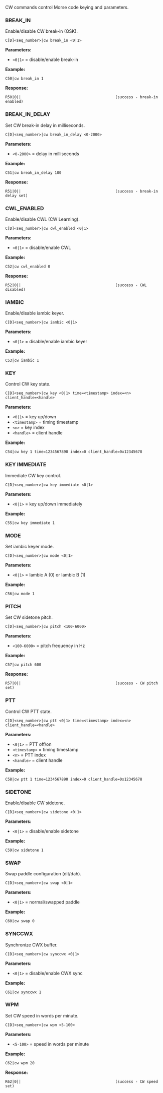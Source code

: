 CW commands control Morse code keying and parameters. 

### BREAK_IN

Enable/disable CW break-in (QSK).

```
C[D]<seq_number>|cw break_in <0|1>
```

**Parameters:**
- `<0|1>` = disable/enable break-in

**Example:**
```
C50|cw break_in 1
```

**Response:**
```
R50|0||                                          (success - break-in enabled)
```

### BREAK_IN_DELAY

Set CW break-in delay in milliseconds.

```
C[D]<seq_number>|cw break_in_delay <0-2000>
```

**Parameters:**
- `<0-2000>` = delay in milliseconds

**Example:**
```
C51|cw break_in_delay 100
```

**Response:**
```
R51|0||                                          (success - break-in delay set)
```

### CWL_ENABLED

Enable/disable CWL (CW Learning).

```
C[D]<seq_number>|cw cwl_enabled <0|1>
```

**Parameters:**
- `<0|1>` = disable/enable CWL

**Example:**
```
C52|cw cwl_enabled 0
```

**Response:**
```
R52|0||                                          (success - CWL disabled)
```

### IAMBIC

Enable/disable iambic keyer.

```
C[D]<seq_number>|cw iambic <0|1>
```

**Parameters:**
- `<0|1>` = disable/enable iambic keyer

**Example:**
```
C53|cw iambic 1
```

### KEY

Control CW key state.

```
C[D]<seq_number>|cw key <0|1> time=<timestamp> index=<n> client_handle=<handle>
```

**Parameters:**
- `<0|1>` = key up/down
- `<timestamp>` = timing timestamp
- `<n>` = key index
- `<handle>` = client handle

**Example:**
```
C54|cw key 1 time=1234567890 index=0 client_handle=0x12345678
```

### KEY IMMEDIATE

Immediate CW key control.

```
C[D]<seq_number>|cw key immediate <0|1>
```

**Parameters:**
- `<0|1>` = key up/down immediately

**Example:**
```
C55|cw key immediate 1
```

### MODE

Set iambic keyer mode.

```
C[D]<seq_number>|cw mode <0|1>
```

**Parameters:**
- `<0|1>` = Iambic A (0) or Iambic B (1)

**Example:**
```
C56|cw mode 1
```

### PITCH

Set CW sidetone pitch.

```
C[D]<seq_number>|cw pitch <100-6000>
```

**Parameters:**
- `<100-6000>` = pitch frequency in Hz

**Example:**
```
C57|cw pitch 600
```

**Response:**
```
R57|0||                                          (success - CW pitch set)
```

### PTT

Control CW PTT state.

```
C[D]<seq_number>|cw ptt <0|1> time=<timestamp> index=<n> client_handle=<handle>
```

**Parameters:**
- `<0|1>` = PTT off/on
- `<timestamp>` = timing timestamp
- `<n>` = PTT index
- `<handle>` = client handle

**Example:**
```
C58|cw ptt 1 time=1234567890 index=0 client_handle=0x12345678
```

### SIDETONE

Enable/disable CW sidetone.

```
C[D]<seq_number>|cw sidetone <0|1>
```

**Parameters:**
- `<0|1>` = disable/enable sidetone

**Example:**
```
C59|cw sidetone 1
```

### SWAP

Swap paddle configuration (dit/dah).

```
C[D]<seq_number>|cw swap <0|1>
```

**Parameters:**
- `<0|1>` = normal/swapped paddle

**Example:**
```
C60|cw swap 0
```

### SYNCCWX

Synchronize CWX buffer.

```
C[D]<seq_number>|cw synccwx <0|1>
```

**Parameters:**
- `<0|1>` = disable/enable CWX sync

**Example:**
```
C61|cw synccwx 1
```

### WPM

Set CW speed in words per minute.

```
C[D]<seq_number>|cw wpm <5-100>
```

**Parameters:**
- `<5-100>` = speed in words per minute

**Example:**
```
C62|cw wpm 20
```

**Response:**
```
R62|0||                                          (success - CW speed set)
```
